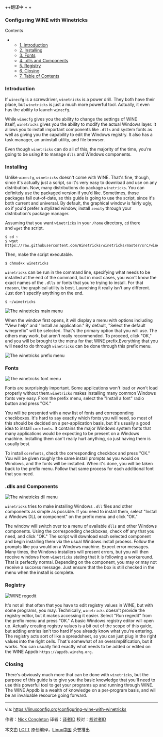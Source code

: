 ++翻译中
+
+
### Configuring WINE with Winetricks

Contents

*   *   [1. Introduction][1]
    *   [2. Installing][2]
    *   [3. Fonts][3]
    *   [4. .dlls and Components][4]
    *   [5. Registry][5]
    *   [6. Closing][6]
    *   [7. Table of Contents][7]

### Introduction

If `winecfg` is a screwdriver, `winetricks` is a power drill. They both have their place, but `winetricks` is just a much more powerful tool. Actually, it even has the ability to launch `winecfg`. 

While `winecfg` gives you the ability to change the settings of WINE itself, `winetricks` gives you the ability to modify the actual Windows layer. It allows you to install important components like `.dlls` and system fonts as well as giving you the capability to edit the Windows registry. It also has a task manager, an uninstall utility, and file browser. 

Even though `winetricks` can do all of this, the majority of the time, you're going to be using it to manage `dlls` and Windows components.

### Installing

Unlike `winecfg`, `winetricks` doesn't come with WINE. That's fine, though, since it's actually just a script, so it's very easy to download and use on any distribution. Now, many distributions do package `winetricks`. You can definitely use the packaged version if you'd like. Sometimes, those packages fall out-of-date, so this guide is going to use the script, since it's both current and universal. By default, the graphical window is fairly ugly, so if you'd prefer a stylized window, install `zenity` through your distribution's package manager. 

Assuming that you want `winetricks` in your `/home` directory, `cd` there and `wget` the script.
```
$ cd ~
$ wget https://raw.githubusercontent.com/Winetricks/winetricks/master/src/winetricks
```
Then, make the script executable.
```
$ chmod+x winetricks
```
`winetricks` can be run in the command line, specifying what needs to be installed at the end of the command, but in most cases, you won't know the exact names of the `.dlls` or fonts that you're trying to install. For that reason, the graphical utility is best. Launching it really isn't any different. Just don't specify anything on the end.
```
$ ~/winetricks
```

 ![The winetricks main menu](https://linuxconfig.org/images/winetricks-main.png) 


When the window first opens, it will display a menu with options including "View help" and "Install an application." By default, "Select the default wineprefix" will be selected. That's the primary option that you will use. The others may work, but aren't really recommended. To proceed, click "OK," and you will be brought to the menu for that WINE prefix.Everything that you will need to do through `winetricks` can be done through this prefix menu. 

 ![The winetricks prefix menu](https://linuxconfig.org/images/winetricks-prefix.png) 


### Fonts

 ![The winetricks font menu](https://linuxconfig.org/images/winetricks-font.png) 


Fonts are surprisingly important. Some applications won't load or won't load properly without them.`winetricks` makes installing many common Windows fonts very easy. From the prefix menu, select the "Install a font" radio button and press "OK." 

You will be presented with a new list of fonts and corresponding checkboxes. It's hard to say exactly which fonts you will need, so most of this should be decided on a per-application basis, but it's usually a good idea to install `corefonts`. It contains the major Windows system fonts that many applications would be expecting to be present on a Windows machine. Installing them can't really hurt anything, so just having them is usually best. 

To install `corefonts`, check the corresponding checkbox and press "OK." You will be given roughly the same install prompts as you would on Windows, and the fonts will be installed. When it's done, you will be taken back to the prefix menu. Follow that same process for each additional font that you need.

### .dlls and Components

 ![The winetricks dll menu](https://linuxconfig.org/images/winetricks-dll.png) 


`winetricks` tries to make installing Windows `.dll` files and other components as simple as possible. If you need to install them, select "Install a Windows DLL or component" on the prefix menu and click "OK." 

The window will switch over to a menu of available `dlls` and other Windows components. Using the corresponding checkboxes, check off any that you need, and click "OK." The script will download each selected component and begin installing them via the usual Windows install process. Follow the prompts like you would on a Windows machine. Expect error messages. Many times, the Windows installers will present errors, but you will then receive windows from `winetricks` stating that it is following a workaround. That is perfectly normal. Depending on the component, you may or may not receive a success message. Just ensure that the box is still checked in the menu when the install is complete.

### Registry

 ![WINE regedit](https://linuxconfig.org/images/winetricks-regedit.png) 


It's not all that often that you have to edit registry values in WINE, but with some programs, you may. Technically, `winetricks` doesn't provide the registry editor, but it makes accessing it easier. Select "Run regedit" from the prefix menu and press "OK." A basic Windows registry editor will open up. Actually creating registry values is a bit out of the scope of this guide, but adding entries isn't too hard if you already know what you're entering. The registry acts sort of like a spreadsheet, so you can just plug in the right values into the right cells. That's somewhat of an oversimplification, but it works. You can usually find exactly what needs to be added or edited on the WINE Appdb `https://appdb.winehq.org`.

### Closing

There's obviously much more that can be done with `winetricks`, but the purpose of this guide is to give you the basic knowledge that you'll need to use this powerful tool to get your programs up and running through WINE. The WINE Appdb is a wealth of knowledge on a per-program basis, and will be an invaluable resource going forward.

--------------------------------------------------------------------------------

via: https://linuxconfig.org/configuring-wine-with-winetricks

作者：[Nick Congleton][a]
译者：[译者ID](https://github.com/译者ID)
校对：[校对者ID](https://github.com/校对者ID)

本文由 [LCTT](https://github.com/LCTT/TranslateProject) 原创编译，[Linux中国](https://linux.cn/) 荣誉推出

[a]:https://linuxconfig.org/configuring-wine-with-winetricks
[1]:https://linuxconfig.org/configuring-wine-with-winetricks#h1-introduction
[2]:https://linuxconfig.org/configuring-wine-with-winetricks#h2-installing
[3]:https://linuxconfig.org/configuring-wine-with-winetricks#h3-fonts
[4]:https://linuxconfig.org/configuring-wine-with-winetricks#h4-dlls-and-components
[5]:https://linuxconfig.org/configuring-wine-with-winetricks#h5-registry
[6]:https://linuxconfig.org/configuring-wine-with-winetricks#h6-closing
[7]:https://linuxconfig.org/configuring-wine-with-winetricks#h7-table-of-contents
